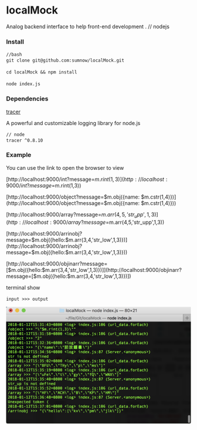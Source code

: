 # localMock


Analog backend interface to help front-end development .     // nodejs


### Install

    //bash
    git clone git@github.com:sumnow/localMock.git

    cd localMock && npm install

    node index.js

### Dependencies

[tracer](https://github.com/baryon/tracer)

A powerful and customizable logging library for node.js

    // node
    tracer ^0.8.10 

### Example

You can use the link to open the browser to view

[http://localhost:9000/int?message=$m.rint(1,3)](http://localhost:9000/int?message=$m.rint(1,3))
    
[http://localhost:9000/object?message=$m.obj({name: $m.cstr(1,4)})](http://localhost:9000/object?message=$m.obj({name: $m.cstr(1,4)}))

[http://localhost:9000/array?message=$m.arr(4,5,'str_upp',1,3)](http://localhost:9000/array?message=$m.arr(4,5,'str_upp',1,3))

[http://localhost:9000/arrinobj?message=$m.obj({hello:$m.arr(3,4,'str_low',1,3)})](http://localhost:9000/arrinobj?message=$m.obj({hello:$m.arr(3,4,'str_low',1,3)}))

[http://localhost:9000/objinarr?message=[$m.obj({hello:$m.arr(3,4,'str_low',1,3)})]](http://localhost:9000/objinarr?message=[$m.obj({hello:$m.arr(3,4,'str_low',1,3)})])

terminal show 

    input >>> output

![terminal](./asset/terminal.png)